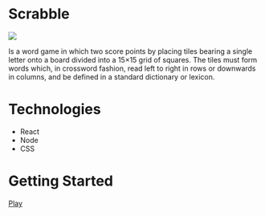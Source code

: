 # Scrabble

![](https://i.imgur.com/0Cd67V6.png)

Is a word game in which two score points by placing tiles bearing a single letter onto a board divided into a 15×15 grid of squares. The tiles must form words which, in crossword fashion, read left to right in rows or downwards in columns, and be defined in a standard dictionary or lexicon.

# Technologies

* React
* Node
* CSS


# Getting Started

[Play](https://powerful-sea-83799.herokuapp.com//)

